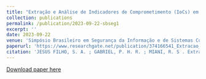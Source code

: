 ```yaml
---
title: "Extração e Análise de Indicadores de Comprometimento (IoCs) em Fóruns da Dark Web"
collection: publications
permalink: /publication/2023-09-22-sbseg1
excerpt: ''
date: 2023-09-22
venue: 'Simpósio Brasileiro em Segurança da Informação e de Sistemas Computacionais (SBSeg 2023)'
paperurl: 'https://www.researchgate.net/publication/374166541_Extracao_e_Analise_de_Indicadores_de_Comprometimento_IoCs_em_Foruns_da_Dark_Web'
citation: 'JESUS FILHO, S. A. ; GABRIEL, P. H. R. ; MIANI, R. S . Extração e Análise de Indicadores de Comprometimento (IoCs) em Fóruns da Dark Web. In: Simpósio Brasileiro em Segurança da Informação e de Sistemas Computacionais (SBSeg), 2023, Juiz de Fora. Anais do Simpósio Brasileiro em Segurança da Informação e de Sistemas Computacionais, 2023.'
---
```


[Download paper here](https://www.researchgate.net/publication/374166541_Extracao_e_Analise_de_Indicadores_de_Comprometimento_IoCs_em_Foruns_da_Dark_Web)